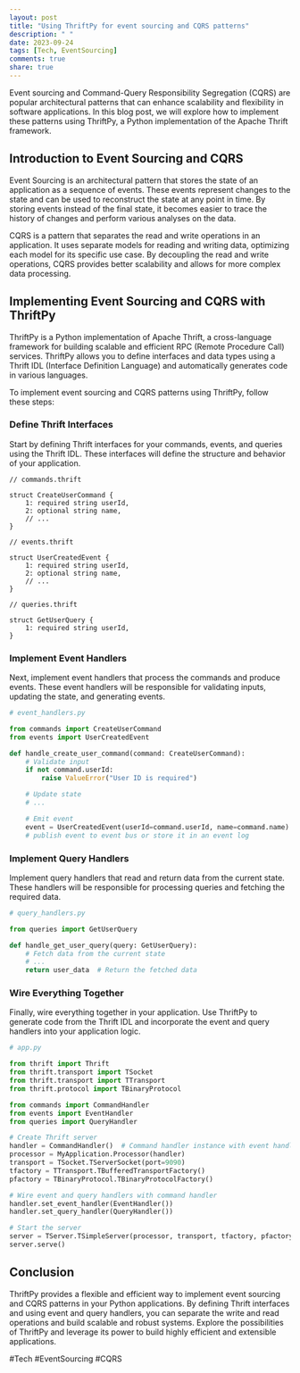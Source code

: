 ```yaml
---
layout: post
title: "Using ThriftPy for event sourcing and CQRS patterns"
description: " "
date: 2023-09-24
tags: [Tech, EventSourcing]
comments: true
share: true
---
```


Event sourcing and Command-Query Responsibility Segregation (CQRS) are popular architectural patterns that can enhance scalability and flexibility in software applications. In this blog post, we will explore how to implement these patterns using ThriftPy, a Python implementation of the Apache Thrift framework.

## Introduction to Event Sourcing and CQRS

Event Sourcing is an architectural pattern that stores the state of an application as a sequence of events. These events represent changes to the state and can be used to reconstruct the state at any point in time. By storing events instead of the final state, it becomes easier to trace the history of changes and perform various analyses on the data.

CQRS is a pattern that separates the read and write operations in an application. It uses separate models for reading and writing data, optimizing each model for its specific use case. By decoupling the read and write operations, CQRS provides better scalability and allows for more complex data processing.

## Implementing Event Sourcing and CQRS with ThriftPy

ThriftPy is a Python implementation of Apache Thrift, a cross-language framework for building scalable and efficient RPC (Remote Procedure Call) services. ThriftPy allows you to define interfaces and data types using a Thrift IDL (Interface Definition Language) and automatically generates code in various languages.

To implement event sourcing and CQRS patterns using ThriftPy, follow these steps:

### Define Thrift Interfaces

Start by defining Thrift interfaces for your commands, events, and queries using the Thrift IDL. These interfaces will define the structure and behavior of your application.

```thrift
// commands.thrift

struct CreateUserCommand {
    1: required string userId,
    2: optional string name,
    // ...
}

// events.thrift

struct UserCreatedEvent {
    1: required string userId,
    2: optional string name,
    // ...
}

// queries.thrift

struct GetUserQuery {
    1: required string userId,
}
```

### Implement Event Handlers

Next, implement event handlers that process the commands and produce events. These event handlers will be responsible for validating inputs, updating the state, and generating events.

```python
# event_handlers.py

from commands import CreateUserCommand
from events import UserCreatedEvent

def handle_create_user_command(command: CreateUserCommand):
    # Validate input
    if not command.userId:
        raise ValueError("User ID is required")

    # Update state
    # ...

    # Emit event
    event = UserCreatedEvent(userId=command.userId, name=command.name)
    # publish event to event bus or store it in an event log
```

### Implement Query Handlers

Implement query handlers that read and return data from the current state. These handlers will be responsible for processing queries and fetching the required data.

```python
# query_handlers.py

from queries import GetUserQuery

def handle_get_user_query(query: GetUserQuery):
    # Fetch data from the current state
    # ...
    return user_data  # Return the fetched data
```

### Wire Everything Together

Finally, wire everything together in your application. Use ThriftPy to generate code from the Thrift IDL and incorporate the event and query handlers into your application logic.

```python
# app.py

from thrift import Thrift
from thrift.transport import TSocket
from thrift.transport import TTransport
from thrift.protocol import TBinaryProtocol

from commands import CommandHandler
from events import EventHandler
from queries import QueryHandler

# Create Thrift server
handler = CommandHandler()  # Command handler instance with event handler reference
processor = MyApplication.Processor(handler)
transport = TSocket.TServerSocket(port=9090)
tfactory = TTransport.TBufferedTransportFactory()
pfactory = TBinaryProtocol.TBinaryProtocolFactory()

# Wire event and query handlers with command handler
handler.set_event_handler(EventHandler())
handler.set_query_handler(QueryHandler())

# Start the server
server = TServer.TSimpleServer(processor, transport, tfactory, pfactory)
server.serve()
```

## Conclusion

ThriftPy provides a flexible and efficient way to implement event sourcing and CQRS patterns in your Python applications. By defining Thrift interfaces and using event and query handlers, you can separate the write and read operations and build scalable and robust systems. Explore the possibilities of ThriftPy and leverage its power to build highly efficient and extensible applications.

#Tech #EventSourcing #CQRS